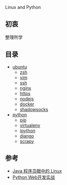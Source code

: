 Linux and Python

## 初衷
整理所学

## 目录
- [ubuntu](ubuntu.md)
  - [zsh](ubuntu/zsh.md)
  - [vim](ubuntu/vim.md)
  - [ssh](ubuntu/ssh.md)
  - [nginx](ubuntu/nginx.md)
  - [https](ubuntu/https.md)
  - [nodejs](ubuntu/nodejs.md)
  - [docker](ubuntu/docker.md)
  - [shadowsocks](ubuntu/shadowsocks.md)
- [python](python/python.md)
  - [pip](python/pip.md)
  - [virtualenv](python/virtualenv.md)
  - [ipython](python/ipython.md)
  - [django](python/django.md)
  - [scrapy](python/scrapy.md)

## 参考
- [Java 程序员眼中的 Linux](https://github.com/judasn/Linux-Tutorial)
- [Python Web开发实战](https://github.com/dongweiming/web_develop)
